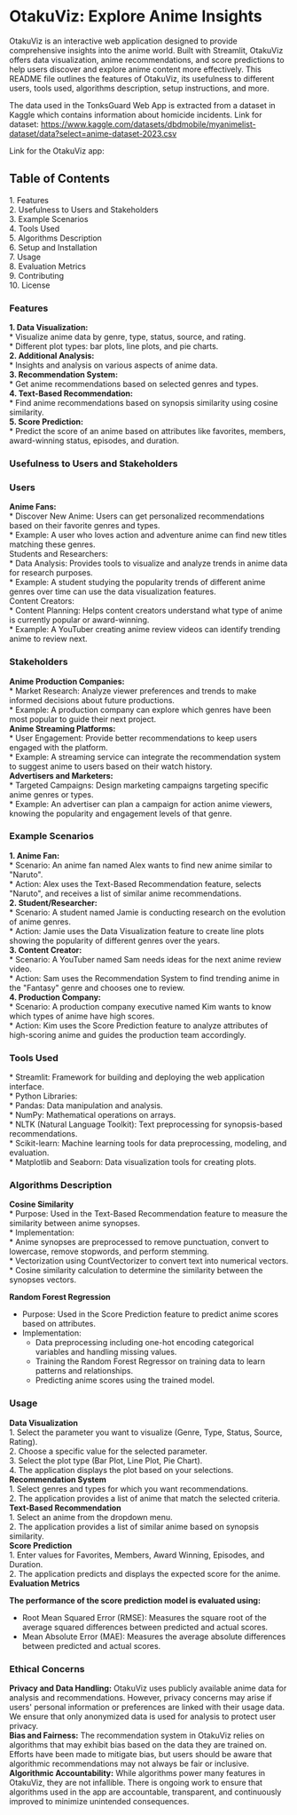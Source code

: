 # OtakuViz: Explore Anime Insights

OtakuViz is an interactive web application designed to provide comprehensive insights into the anime world. Built with Streamlit, OtakuViz offers data visualization, anime recommendations, and score predictions to help users discover and explore anime content more effectively. This README file outlines the features of OtakuViz, its usefulness to different users, tools used, algorithms description, setup instructions, and more.

The data used in the TonksGuard Web App is extracted from a dataset in Kaggle which contains information about homicide incidents.
Link for dataset: https://www.kaggle.com/datasets/dbdmobile/myanimelist-dataset/data?select=anime-dataset-2023.csv

Link for the OtakuViz app: 

<h2>Table of Contents</h2> 
1. Features <br />
2. Usefulness to Users and Stakeholders <br />
3. Example Scenarios <br />
4. Tools Used <br />
5. Algorithms Description <br />
6. Setup and Installation <br />
7. Usage <br />
8. Evaluation Metrics <br />
9. Contributing <br />
10. License <br />

<h3>Features</h3> 
<b>1. Data Visualization:</b> <br />
    * Visualize anime data by genre, type, status, source, and rating. <br />
    * Different plot types: bar plots, line plots, and pie charts. <br />
<b>2. Additional Analysis:</b> <br />
    * Insights and analysis on various aspects of anime data. <br />
<b>3. Recommendation System:</b> <br />
    * Get anime recommendations based on selected genres and types. <br />
<b>4. Text-Based Recommendation:</b> <br />
    * Find anime recommendations based on synopsis similarity using cosine similarity. <br />
<b>5. Score Prediction:</b> <br />
    * Predict the score of an anime based on attributes like favorites, members, award-winning status, episodes, and duration. <br />
    
<h3>Usefulness to Users and Stakeholders</h3>

<h3>Users</h3>
<b>Anime Fans:</b> <br />
* Discover New Anime: Users can get personalized recommendations based on their favorite genres and types.<br />
    * Example: A user who loves action and adventure anime can find new titles matching these genres.<br />
Students and Researchers:<br />
* Data Analysis: Provides tools to visualize and analyze trends in anime data for research purposes.<br />
    * Example: A student studying the popularity trends of different anime genres over time can use the data visualization features.<br />
Content Creators:<br />
* Content Planning: Helps content creators understand what type of anime is currently popular or award-winning.<br />
    * Example: A YouTuber creating anime review videos can identify trending anime to review next.<br />
    
<h3>Stakeholders</h3>
<b>Anime Production Companies:</b> <br />
* Market Research: Analyze viewer preferences and trends to make informed decisions about future productions. <br />
    * Example: A production company can explore which genres have been most popular to guide their next project. <br />
<b>Anime Streaming Platforms:</b><br />
* User Engagement: Provide better recommendations to keep users engaged with the platform.<br />
    * Example: A streaming service can integrate the recommendation system to suggest anime to users based on their watch history.<br />
<b>Advertisers and Marketers:</b><br />
* Targeted Campaigns: Design marketing campaigns targeting specific anime genres or types.<br />
    * Example: An advertiser can plan a campaign for action anime viewers, knowing the popularity and engagement levels of that genre.<br />
    
<h3>Example Scenarios</h3>
<b>1. Anime Fan:</b> <br />
    * Scenario: An anime fan named Alex wants to find new anime similar to "Naruto". <br />
    * Action: Alex uses the Text-Based Recommendation feature, selects "Naruto", and receives a list of similar anime recommendations. <br />
<b>2. Student/Researcher:</b> <br />
    * Scenario: A student named Jamie is conducting research on the evolution of anime genres. <br />
    * Action: Jamie uses the Data Visualization feature to create line plots showing the popularity of different genres over the years. <br />
<b>3. Content Creator:</b> <br />
    * Scenario: A YouTuber named Sam needs ideas for the next anime review video. <br />
    * Action: Sam uses the Recommendation System to find trending anime in the "Fantasy" genre and chooses one to review. <br />
<b>4. Production Company:</b> <br />
    * Scenario: A production company executive named Kim wants to know which types of anime have high scores. <br />
    * Action: Kim uses the Score Prediction feature to analyze attributes of high-scoring anime and guides the production team accordingly. <br />
    
<h3>Tools Used</h3>
* Streamlit: Framework for building and deploying the web application interface.<br />
* Python Libraries:<br />
    * Pandas: Data manipulation and analysis.<br />
    * NumPy: Mathematical operations on arrays.<br />
    * NLTK (Natural Language Toolkit): Text preprocessing for synopsis-based recommendations.<br />
    * Scikit-learn: Machine learning tools for data preprocessing, modeling, and evaluation.<br />
    * Matplotlib and Seaborn: Data visualization tools for creating plots.<br />
    
<h3>Algorithms Description</h3>
<b>Cosine Similarity</b> <br />
* Purpose: Used in the Text-Based Recommendation feature to measure the similarity between anime synopses.<br />
* Implementation: <br />
    * Anime synopses are preprocessed to remove punctuation, convert to lowercase, remove stopwords, and perform stemming.<br />
    * Vectorization using CountVectorizer to convert text into numerical vectors.<br />
    * Cosine similarity calculation to determine the similarity between the synopses vectors.<br />
    
<b>Random Forest Regression</b><br />
* Purpose: Used in the Score Prediction feature to predict anime scores based on attributes.<br />
* Implementation:<br />
    * Data preprocessing including one-hot encoding categorical variables and handling missing values.<br />
    * Training the Random Forest Regressor on training data to learn patterns and relationships.<br />
    * Predicting anime scores using the trained model.<br />
    
<h3>Usage</h3>
<b>Data Visualization</b> <br />
1. Select the parameter you want to visualize (Genre, Type, Status, Source, Rating). <br />
2. Choose a specific value for the selected parameter. <br />
3. Select the plot type (Bar Plot, Line Plot, Pie Chart). <br />
4. The application displays the plot based on your selections. <br />
<b>Recommendation System</b> <br />
1. Select genres and types for which you want recommendations. <br />
2. The application provides a list of anime that match the selected criteria. <br />
<b>Text-Based Recommendation</b><br />
1. Select an anime from the dropdown menu.<br />
2. The application provides a list of similar anime based on synopsis similarity.<br />
<b>Score Prediction</b> <br />
1. Enter values for Favorites, Members, Award Winning, Episodes, and Duration. <br />
2. The application predicts and displays the expected score for the anime. <br />
<b>Evaluation Metrics</b> <br />

<b>The performance of the score prediction model is evaluated using:</b> <br />
* Root Mean Squared Error (RMSE): Measures the square root of the average squared differences between predicted and actual scores. <br />
* Mean Absolute Error (MAE): Measures the average absolute differences between predicted and actual scores. <br />

<h3>Ethical Concerns</h3>
<b>Privacy and Data Handling:</b> OtakuViz uses publicly available anime data for analysis and recommendations. However, privacy concerns may arise if users' personal information or preferences are linked with their usage data. We ensure that only anonymized data is used for analysis to protect user privacy. <br />
<b>Bias and Fairness:</b> The recommendation system in OtakuViz relies on algorithms that may exhibit bias based on the data they are trained on. Efforts have been made to mitigate bias, but users should be aware that algorithmic recommendations may not always be fair or inclusive. <br />
<b>Algorithmic Accountability:</b> While algorithms power many features in OtakuViz, they are not infallible. There is ongoing work to ensure that algorithms used in the app are accountable, transparent, and continuously improved to minimize unintended consequences.
